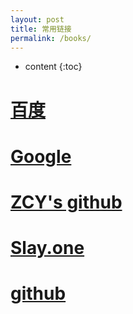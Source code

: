 ```yaml
---
layout: post
title: 常用链接
permalink: /books/
---
```


* content
{:toc}

# [百度](https://www.baidu.com/)
# [Google](https://www.google.com/)
# [ZCY's github](https://zhuchengyang0207.github.io/)
# [Slay.one](https://slay.one/)
# [github](https://github.com/)